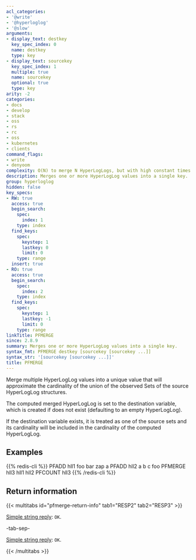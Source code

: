 ```yaml
---
acl_categories:
- '@write'
- '@hyperloglog'
- '@slow'
arguments:
- display_text: destkey
  key_spec_index: 0
  name: destkey
  type: key
- display_text: sourcekey
  key_spec_index: 1
  multiple: true
  name: sourcekey
  optional: true
  type: key
arity: -2
categories:
- docs
- develop
- stack
- oss
- rs
- rc
- oss
- kubernetes
- clients
command_flags:
- write
- denyoom
complexity: O(N) to merge N HyperLogLogs, but with high constant times.
description: Merges one or more HyperLogLog values into a single key.
group: hyperloglog
hidden: false
key_specs:
- RW: true
  access: true
  begin_search:
    spec:
      index: 1
    type: index
  find_keys:
    spec:
      keystep: 1
      lastkey: 0
      limit: 0
    type: range
  insert: true
- RO: true
  access: true
  begin_search:
    spec:
      index: 2
    type: index
  find_keys:
    spec:
      keystep: 1
      lastkey: -1
      limit: 0
    type: range
linkTitle: PFMERGE
since: 2.8.9
summary: Merges one or more HyperLogLog values into a single key.
syntax_fmt: PFMERGE destkey [sourcekey [sourcekey ...]]
syntax_str: '[sourcekey [sourcekey ...]]'
title: PFMERGE
---
```

Merge multiple HyperLogLog values into a unique value that will approximate
the cardinality of the union of the observed Sets of the source HyperLogLog
structures.

The computed merged HyperLogLog is set to the destination variable, which is
created if does not exist (defaulting to an empty HyperLogLog).

If the destination variable exists, it is treated as one of the source sets 
and its cardinality will be included in the cardinality of the computed
HyperLogLog.

## Examples

{{% redis-cli %}}
PFADD hll1 foo bar zap a
PFADD hll2 a b c foo
PFMERGE hll3 hll1 hll2
PFCOUNT hll3
{{% /redis-cli %}}

## Return information

{{< multitabs id="pfmerge-return-info" 
    tab1="RESP2" 
    tab2="RESP3" >}}

[Simple string reply](../../develop/reference/protocol-spec#simple-strings): `OK`.

-tab-sep-

[Simple string reply](../../develop/reference/protocol-spec#simple-strings): `OK`.

{{< /multitabs >}}
